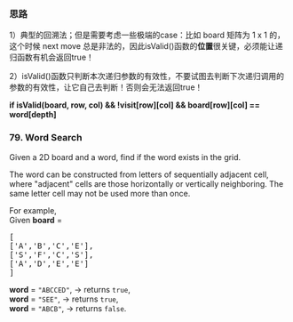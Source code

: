 <h3>思路</h3>
<p>
1）典型的回溯法；但是需要考虑一些极端的case：比如 board 矩阵为 1 x 1 的，这个时候 next move 总是非法的，因此isValid()函数的<B>位置</B>很关键，必须能让递归函数有机会返回true！
</p>
<p>
2）isValid()函数只判断本次递归参数的有效性，不要试图去判断下次递归调用的参数的有效性，让它自己去判断！否则会无法返回true！
</p>
<p>
  <B>if isValid(board, row, col) && !visit[row][col] && board[row][col] == word[depth]</B>
</p>

<h3>79. Word Search</h3>
<div class="question-description">
 <p></p>
 <p> Given a 2D board and a word, find if the word exists in the grid. </p>
 <p> The word can be constructed from letters of sequentially adjacent cell, where &quot;adjacent&quot; cells are those horizontally or vertically neighboring. The same letter cell may not be used more than once. </p>
 <p> For example,<br /> Given <b>board</b> = </p>
 <pre>[
['A','B','C','E'],
['S','F','C','S'],
['A','D','E','E']
]
</pre>
 <b>word</b> =
 <code>&quot;ABCCED&quot;</code>, -&gt; returns
 <code>true</code>,
 <br />
 <b>word</b> =
 <code>&quot;SEE&quot;</code>, -&gt; returns
 <code>true</code>,
 <br />
 <b>word</b> =
 <code>&quot;ABCB&quot;</code>, -&gt; returns
 <code>false</code>.
 <br />
 <p></p>
 <p></p>
</div>
